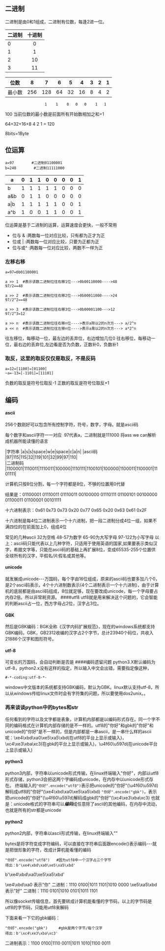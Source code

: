 ## 二进制
二进制是由0和1组成，二进制有位数，每逢2进一位。

| 二进制        | 十进制         |
| ------------- |:-------------:|
| 0         | 0         |
| 1         | 1         |
| 2         | 10         |
| 3         | 11         |

| 位数   |8 | 7 | 6 | 5 | 4 | 3 | 2 | 1 |
| ----- |:-----:|:-----:|:-----:|:-----:|:-----:|:-----:|:-----:|:-----:|
| 最小数 | 256 |128 | 64 | 32 | 16 | 8 | 4 | 2 | 1|
                      1    1    0   0   0    1   1
100
当前位数的最小数是前面所有开始数相加之和+1


64+32+16+8  4  2  1 = 120


8bits=1Byte

## 位运算

```
a=97        #二进制01100001
b=248        #二进制11111000    

```

| a     | 0 | 1 | 1 | 0 | 0 | 0 | 0 | 1 |
| ----- | - | - | - | - | - | - | - | - |
| b     | 1 | 1 | 1 | 1 | 1 | 0 | 0 | 0 |
| a&b   | 0 | 1 | 1 | 0 | 0 | 0 | 0 | 0 |
| a\|b  | 1 | 1 | 1 | 1 | 1 | 0 | 0 | 1 |
| a^b   | 1 | 0 | 0 | 1 | 1 | 0 | 0 | 1 |

位运算是基于二进制的运算，运算速度会更快，一般不常用
- 位与 &  :两数每一位对应比较，只有都为正才为正
- 位或 |  :两数每一位对应比较，只要为正都为正
- 位与或^ :两数每一位对应比较，两数不一样为正

### 左移右移
```
a=97=0b01100001

a >> 1  #表示该数二进制位往右移1位--->0b00110000---->48
97/2==48

a >> 2  #表示该数二进制位往右移2位--->0b00011000---->24
97/2^2==48

a >> 3  #表示该数二进制位往右移3位--->0b00001100--->12
97/2^3=12

a >> n  #表示该数二进制位往右移n位---->表示a除以2的n次方---> a/2^n
a << n  #表示该数二进制位往左移n位---->表示a乘以2的n次方---> a*2^n
```
往左移位，每移动一位，最左边的丢弃位，右边增加几位0
往右移位，每移动一位，最右边的丢弃位,左边看是否为负数，正数补0，负数补1

### 取反，这里的取反仅仅是取反，不是反码

```
a=12=[1100]=[01100]
~a=-13=[-1101]=[11101]
```
负数的取反是符号位取反-1
正数的取反是符号位取反+1

## 编码
#### ascii
256个数刚好可以包含所有控制字符，符号，数字，字母。就是ascii码

每个数字和ascii字符一一对应
<img src="http://120.77.40.63/wp-content/uploads/2017/02/ascii.gif" alt="" class="alignnone size-medium wp-image-98" />
97代表a，二进制就是111000
将ass we can解析成机器所能读懂的语言


|字符串  |a|s|s|space|w|e|space|c|a|n|
|ascii码 |97|115|115|32|119|101|32|99|97|110|    
|二进制码 |1100001|1110011|1110011|100000|1110111|1100101|100000|1100011|1100001|1101111|


计算机只按8位分割，每一个字符都是8位，不够的位置用0代替

结果是：01100001 01110011 01110011 00100000 01110111 01100101 00100000 01100011 01100001 00101111

十六进制表示：0x61 0x73 0x73 0x20 0x77 0x65 0x20 0x63 0x61 0x2F

十六进制是每4位二进制表示一个十六进制，把一段二进制分成4位一组，如果不满四位的在前面加上0，组成4位


常见的几种ascii
32为空格
48-57为数字
65-90为大写字母
97-122为小写字母
以上：ascii码只能代表以上几种字符，只适用于使用英语的国家,如果要表示类似汉字，希腊文字等，只能在ascii码的基础上再扩展8位，变成65535-255个位置供全球所有的汉字，平假名/片假名或其他等。
#### unicode
就发展成unicode---万国码，每个字由16位组成，原来的ascii码也要多加八个0，是2个ascii码表示，4个十六进制数表示(4个二进制表示一个十六进制)，由于计算机的底层都是由ascii码组成，8位就足够，现在要改成unicode，每一个字母要占内存2倍。所以非常耗资源。
####utf8
utf8就是用来解决这个问题的，它会智能的判断ascii占一位，西方字母占2位，汉字占3位。

#### GBK
然后是GBK编码：BGK全称《汉字内码扩展规范》，现在的windows系统都支持GBK编码，GBK，GB2312收编的汉字占2个字节，总计23940个码位，共收入21886个汉字和图形符号。

#### utf-8
可变长的万国码，会自动判断是否是
####编码遗留问题
python3.X默认编码为utf-8，python2.x没有这样的指定，所以输入中文会出错，需要指定像这种，
```
#-*-coding:utf-8-*-
```
windows中文版本的系统都支持GBK编码，默认为GBK。linux默认支持utf-8，所以从windows传给linux文件时会有字符集的问题，所以要使用dos2unix。。

### 再来谈谈python中的bytes和str
任何看到的字符以及文字都是表象，计算机内部都是以编码形式存在。同一个字不同的编码格式在计算机内部存储的是不一样的。utf8的"你好"和gbk的"你好"和unicode的"你好"是不一样的，但是内部都是一串ascii，是一串什么样的ascii呢：\xe4\xbd\xa0\xe5\xa5\xbd(在utf8的平台上显示或输入)，\xc4\xe3\xba\xc3(在gbk的平台上显示或输入)，\u4f60\u597d(在unicode平台上显示或输入)
#### python3
python3内部，字符串以unicode形式传输，在linux终端输入"你好"，内部以utf8形式存储，python3会把这两个字编码成unicode，在内存中以unicode形式存在。
终端输入的`"你好".encode("utf8")`表示把unicode的"你好"(\u4f60\u597d)解码成utf8的"你好"(\xe4\xbd\xa0\xe5\xa5\xbd)
`"你好".encode("gbk")`，表示把unicode的"你好"(\u4f60\u597d)解码成gbk的"你好"(\xc4\xe3\xba\xc3)
也就是：unicode格式的字符串可以***编码***成任意除了ascii的其他编码，在内存中流动，也就是所有的str都是unicode

#### python2
python2内部，字符串以ascii形式传输，在linux终端输入""


bytes是将字符变成字符编码，可以直接在字符串后面跟encode()表示编码---就是把很形象的字符，改成计算机能看懂的编码
```
"你好".encode("utf8")   #因为utf8中一个汉字占三个字节
得出：b'\xe4\xbd\xa0\xe5\xa5\xbd'   
```

b'\xe4\xbd\xa0\xe5\xa5\xbd' 

\xe4\xbd\xa0   表示"你"   二进制：1110 0100|1011 1101|1010 0000
\xe5\xa5\xbd   表示"好"   二进制：1110 0101|1010 0101|1011 1101

所以像socket传输信息，首先要转成计算机能看懂的字节码，以上的字节码是utf8的字节码，只能用utf8来解码

下面来看一下它的gbk编码：

```
"你好".encode("gbk")     #gbk是两个字节/每个汉字
得出：b'\xc4\xe3\xba\xc3'
```

二进制表示：1100 0100|1110 0011|1011 1010|1100 0011

